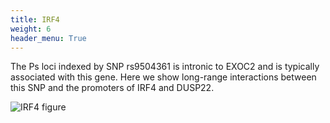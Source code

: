 ```yaml
---
title: IRF4
weight: 6
header_menu: True
---
```


The Ps loci indexed by SNP rs9504361 is intronic to EXOC2 and is typically associated with this gene. Here we show long-range interactions between this SNP and the promoters of IRF4 and DUSP22.

![IRF4 figure](images/IRF4.png)